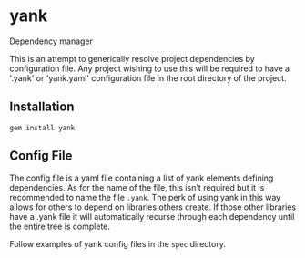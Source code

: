 # yank
Dependency manager

This is an attempt to generically resolve project dependencies by configuration file.  Any project wishing to use this will be required to have a '.yank' or 'yank.yaml' configuration file in the root directory of the project.

## Installation
`gem install yank`

## Config File
The config file is a yaml file containing a list of yank elements defining dependencies.  As for the name of the file, this isn't required but it is recommended to name the file `.yank`.  The perk of using yank in this way allows for others to depend on libraries others create.  If those other libraries have a .yank file it will automatically recurse through each dependency until the entire tree is complete.

Follow examples of yank config files in the `spec` directory.
